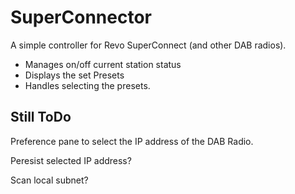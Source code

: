 # SuperConnector

A simple controller for Revo SuperConnect (and other DAB radios).

* Manages on/off current station status
* Displays the set Presets
* Handles selecting the presets.

## Still ToDo

Preference pane to select the IP address of the DAB Radio.

Peresist selected IP address?

Scan local subnet?

